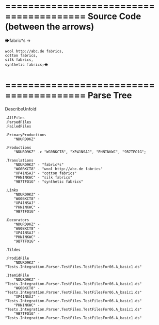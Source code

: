 ========================================
Source Code (between the arrows)
========================================

🡆fabric*s ->

	wool http://abc.de fabrics,
	cotton fabrics,
	silk fabrics,
	synthetic fabrics;🡄

========================================
Parse Tree
========================================
DescribeUnfold

    .AllFiles
    .ParsedFiles
    .FailedFiles

    .PrimaryProductions
        "NDURD9KZ" 

    .Productions
        "NDURD9KZ" -> "WG0BKCT8", "XP41NSAJ", "PHNINKWC", "9B7TFO1G";

    .Translations
        "NDURD9KZ" - "fabric*s"
        "WG0BKCT8" - "wool http://abc.de fabrics"
        "XP41NSAJ" - "cotton fabrics"
        "PHNINKWC" - "silk fabrics"
        "9B7TFO1G" - "synthetic fabrics"

    .Links
        "NDURD9KZ" - 
        "WG0BKCT8" - 
        "XP41NSAJ" - 
        "PHNINKWC" - 
        "9B7TFO1G" - 

    .Decorators
        "NDURD9KZ" - 
        "WG0BKCT8" - 
        "XP41NSAJ" - 
        "PHNINKWC" - 
        "9B7TFO1G" - 

    .Tildes

    .ProdidFile
        "NDURD9KZ" - "Tests.Integration.Parser.TestFiles.TestFilesFor06.A_basic1.ds"

    .ItemidFile
        "NDURD9KZ" - "Tests.Integration.Parser.TestFiles.TestFilesFor06.A_basic1.ds"
        "WG0BKCT8" - "Tests.Integration.Parser.TestFiles.TestFilesFor06.A_basic1.ds"
        "XP41NSAJ" - "Tests.Integration.Parser.TestFiles.TestFilesFor06.A_basic1.ds"
        "PHNINKWC" - "Tests.Integration.Parser.TestFiles.TestFilesFor06.A_basic1.ds"
        "9B7TFO1G" - "Tests.Integration.Parser.TestFiles.TestFilesFor06.A_basic1.ds"

